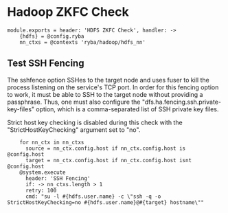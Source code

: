 
# Hadoop ZKFC Check

    module.exports = header: 'HDFS ZKFC Check', handler: ->
        {hdfs} = @config.ryba
        nn_ctxs = @contexts 'ryba/hadoop/hdfs_nn'

## Test SSH Fencing

The sshfence option SSHes to the target node and uses fuser to kill the process
listening on the service's TCP port. In order for this fencing option to work,
it must be able to SSH to the target node without providing a passphrase. Thus,
one must also configure the "dfs.ha.fencing.ssh.private-key-files" option, which
is a comma-separated list of SSH private key files.

Strict host key checking is disabled during this check with the
"StrictHostKeyChecking" argument set to "no".

        for nn_ctx in nn_ctxs
          source = nn_ctx.config.host if nn_ctx.config.host is @config.host
          target = nn_ctx.config.host if nn_ctx.config.host isnt @config.host
        @system.execute
          header: 'SSH Fencing'
          if: -> nn_ctxs.length > 1
          retry: 100
          cmd: "su -l #{hdfs.user.name} -c \"ssh -q -o StrictHostKeyChecking=no #{hdfs.user.name}@#{target} hostname\""
